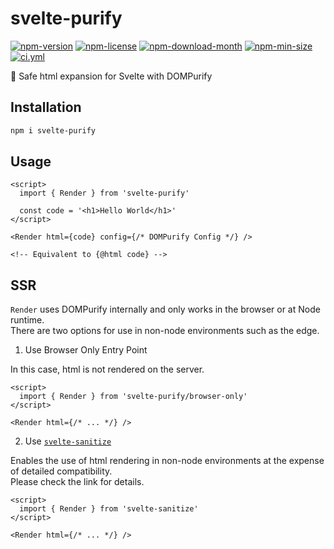 <!----- BEGIN GHOST DOCS HEADER ----->

# svelte-purify

[![npm-version](https://img.shields.io/npm/v/svelte-purify)](https://npmjs.com/package/svelte-purify) [![npm-license](https://img.shields.io/npm/l/svelte-purify)](https://npmjs.com/package/svelte-purify) [![npm-download-month](https://img.shields.io/npm/dm/svelte-purify)](https://npmjs.com/package/svelte-purify) [![npm-min-size](https://img.shields.io/bundlephobia/min/svelte-purify)](https://npmjs.com/package/svelte-purify) [![ci.yml](https://github.com/jill64/svelte-purify/actions/workflows/ci.yml/badge.svg)](https://github.com/jill64/svelte-purify/actions/workflows/ci.yml)

💎 Safe html expansion for Svelte with DOMPurify

<!----- END GHOST DOCS HEADER ----->

## Installation

```sh
npm i svelte-purify
```

## Usage

```svelte
<script>
  import { Render } from 'svelte-purify'

  const code = '<h1>Hello World</h1>'
</script>

<Render html={code} config={/* DOMPurify Config */} />

<!-- Equivalent to {@html code} -->
```

## SSR

`Render` uses DOMPurify internally and only works in the browser or at Node runtime.  
There are two options for use in non-node environments such as the edge.

1. Use Browser Only Entry Point

In this case, html is not rendered on the server.

```svelte
<script>
  import { Render } from 'svelte-purify/browser-only'
</script>

<Render html={/* ... */} />
```

2. Use [`svelte-sanitize`](https://github.com/jill64/svelte-sanitize)

Enables the use of html rendering in non-node environments at the expense of detailed compatibility.  
Please check the link for details.

```svelte
<script>
  import { Render } from 'svelte-sanitize'
</script>

<Render html={/* ... */} />
```
